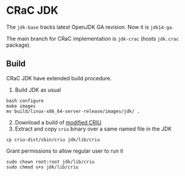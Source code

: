 # CRaC JDK

The `jdk-base` tracks latest OpenJDK GA revision.
Now it is `jdk14-ga`.

The main branch for CRaC implementation is `jdk-crac` (hosts `jdk.crac` package).

## Build

CRaC JDK have extended build procedure.

1. Build JDK as usual
```
bash configure
make images
mv build/linux-x86_64-server-release/images/jdk/ .
```
2. Download a build of [modified CRIU](https://github.com/org-crac/criu/releases/tag/release-crac)
3. Extract and copy `criu` binary over a same named file in the JDK
```
cp criu-dist/sbin/criu jdk/lib/criu
```
Grant permissions to allow regular user to run it
```
sudo chown root:root jdk/lib/criu
sudo chmod u+s jdk/lib/criu
```
